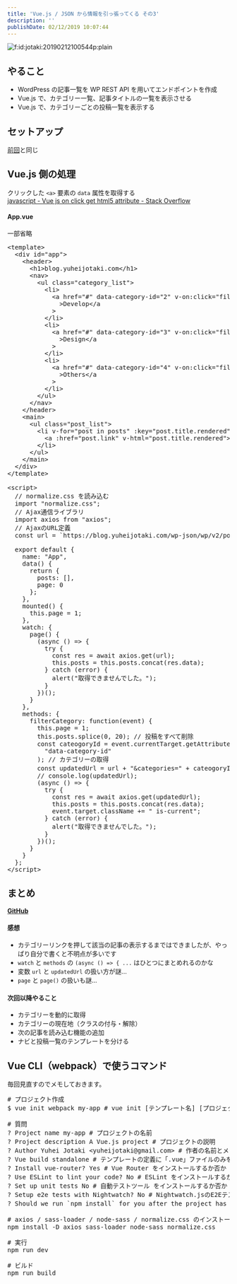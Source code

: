 ```yaml
---
title: 'Vue.js / JSON から情報を引っ張ってくる その3'
description: ''
publishDate: 02/12/2019 10:07:44
---
```


<p><span itemscope itemtype="http://schema.org/Photograph"><img src="/images/hatena/20190212100544.png" alt="f:id:jotaki:20190212100544p:plain" title="f:id:jotaki:20190212100544p:plain" class="hatena-fotolife" itemprop="image"></span></p>

<h2>やること</h2>

<ul>
<li>WordPress の記事一覧を WP REST API を用いてエンドポイントを作成</li>
<li>Vue.js で、カテゴリー一覧、記事タイトルの一覧を表示させる</li>
<li>Vue.js で、カテゴリーごとの投稿一覧を表示する</li>
</ul>

<h2>セットアップ</h2>

<p><a href="https://yuheijotaki.hatenablog.com/entry/2019/02/08/095922">前回</a>と同じ</p>

<h2>Vue.js 側の処理</h2>

<p>クリックした <code>&lt;a&gt;</code> 要素の <code>data</code> 属性を取得する<br/>
<a href="https://stackoverflow.com/questions/44324869/vue-js-on-click-get-html5-attribute">javascript - Vue js on click get html5 attribute - Stack Overflow</a></p>

<h4>App.vue</h4>

<p>一部省略</p>

<pre class="code lang-html" data-lang="html" data-unlink><span class="synIdentifier">&lt;</span>template<span class="synIdentifier">&gt;</span>
  <span class="synIdentifier">&lt;</span><span class="synStatement">div</span><span class="synIdentifier"> </span><span class="synType">id</span><span class="synIdentifier">=</span><span class="synConstant">&quot;app&quot;</span><span class="synIdentifier">&gt;</span>
    <span class="synIdentifier">&lt;</span>header<span class="synIdentifier">&gt;</span>
      <span class="synIdentifier">&lt;</span><span class="synStatement">h1</span><span class="synIdentifier">&gt;</span>blog.yuheijotaki.com<span class="synIdentifier">&lt;/</span><span class="synStatement">h1</span><span class="synIdentifier">&gt;</span>
      <span class="synIdentifier">&lt;</span>nav<span class="synIdentifier">&gt;</span>
        <span class="synIdentifier">&lt;</span><span class="synStatement">ul</span><span class="synIdentifier"> </span><span class="synType">class</span><span class="synIdentifier">=</span><span class="synConstant">&quot;category_list&quot;</span><span class="synIdentifier">&gt;</span>
          <span class="synIdentifier">&lt;</span><span class="synStatement">li</span><span class="synIdentifier">&gt;</span>
            <span class="synIdentifier">&lt;</span><span class="synStatement">a</span><span class="synIdentifier"> </span><span class="synType">href</span><span class="synIdentifier">=</span><span class="synConstant">&quot;#&quot;</span><span class="synIdentifier"> </span><span class="synType">data</span><span class="synIdentifier">-category-</span><span class="synType">id</span><span class="synIdentifier">=</span><span class="synConstant">&quot;2&quot;</span><span class="synIdentifier"> v-on:click=</span><span class="synConstant">&quot;filterCategory&quot;</span>
<span class="synIdentifier">              &gt;</span><span class="synUnderlined">Develop</span><span class="synIdentifier">&lt;/</span><span class="synStatement">a</span>
<span class="synIdentifier">            &gt;</span>
          <span class="synIdentifier">&lt;/</span><span class="synStatement">li</span><span class="synIdentifier">&gt;</span>
          <span class="synIdentifier">&lt;</span><span class="synStatement">li</span><span class="synIdentifier">&gt;</span>
            <span class="synIdentifier">&lt;</span><span class="synStatement">a</span><span class="synIdentifier"> </span><span class="synType">href</span><span class="synIdentifier">=</span><span class="synConstant">&quot;#&quot;</span><span class="synIdentifier"> </span><span class="synType">data</span><span class="synIdentifier">-category-</span><span class="synType">id</span><span class="synIdentifier">=</span><span class="synConstant">&quot;3&quot;</span><span class="synIdentifier"> v-on:click=</span><span class="synConstant">&quot;filterCategory&quot;</span>
<span class="synIdentifier">              &gt;</span><span class="synUnderlined">Design</span><span class="synIdentifier">&lt;/</span><span class="synStatement">a</span>
<span class="synIdentifier">            &gt;</span>
          <span class="synIdentifier">&lt;/</span><span class="synStatement">li</span><span class="synIdentifier">&gt;</span>
          <span class="synIdentifier">&lt;</span><span class="synStatement">li</span><span class="synIdentifier">&gt;</span>
            <span class="synIdentifier">&lt;</span><span class="synStatement">a</span><span class="synIdentifier"> </span><span class="synType">href</span><span class="synIdentifier">=</span><span class="synConstant">&quot;#&quot;</span><span class="synIdentifier"> </span><span class="synType">data</span><span class="synIdentifier">-category-</span><span class="synType">id</span><span class="synIdentifier">=</span><span class="synConstant">&quot;4&quot;</span><span class="synIdentifier"> v-on:click=</span><span class="synConstant">&quot;filterCategory&quot;</span>
<span class="synIdentifier">              &gt;</span><span class="synUnderlined">Others</span><span class="synIdentifier">&lt;/</span><span class="synStatement">a</span>
<span class="synIdentifier">            &gt;</span>
          <span class="synIdentifier">&lt;/</span><span class="synStatement">li</span><span class="synIdentifier">&gt;</span>
        <span class="synIdentifier">&lt;/</span><span class="synStatement">ul</span><span class="synIdentifier">&gt;</span>
      <span class="synIdentifier">&lt;/</span>nav<span class="synIdentifier">&gt;</span>
    <span class="synIdentifier">&lt;/</span>header<span class="synIdentifier">&gt;</span>
    <span class="synIdentifier">&lt;</span>main<span class="synIdentifier">&gt;</span>
      <span class="synIdentifier">&lt;</span><span class="synStatement">ul</span><span class="synIdentifier"> </span><span class="synType">class</span><span class="synIdentifier">=</span><span class="synConstant">&quot;post_list&quot;</span><span class="synIdentifier">&gt;</span>
        <span class="synIdentifier">&lt;</span><span class="synStatement">li</span><span class="synIdentifier"> v-</span><span class="synType">for</span><span class="synIdentifier">=</span><span class="synConstant">&quot;post in posts&quot;</span><span class="synIdentifier"> :key=</span><span class="synConstant">&quot;post.title.rendered&quot;</span><span class="synIdentifier">&gt;</span>
          <span class="synIdentifier">&lt;</span><span class="synStatement">a</span><span class="synIdentifier"> :</span><span class="synType">href</span><span class="synIdentifier">=</span><span class="synConstant">&quot;post.link&quot;</span><span class="synIdentifier"> v-html=</span><span class="synConstant">&quot;post.title.rendered&quot;</span><span class="synIdentifier">&gt;&lt;/</span><span class="synStatement">a</span><span class="synIdentifier">&gt;</span>
        <span class="synIdentifier">&lt;/</span><span class="synStatement">li</span><span class="synIdentifier">&gt;</span>
      <span class="synIdentifier">&lt;/</span><span class="synStatement">ul</span><span class="synIdentifier">&gt;</span>
    <span class="synIdentifier">&lt;/</span>main<span class="synIdentifier">&gt;</span>
  <span class="synIdentifier">&lt;/</span><span class="synStatement">div</span><span class="synIdentifier">&gt;</span>
<span class="synIdentifier">&lt;/</span>template<span class="synIdentifier">&gt;</span>

<span class="synIdentifier">&lt;</span><span class="synStatement">script</span><span class="synIdentifier">&gt;</span>
<span class="synSpecial">  </span><span class="synComment">// normalize.css を読み込む</span>
<span class="synSpecial">  </span><span class="synStatement">import</span><span class="synSpecial"> </span><span class="synConstant">&quot;normalize.css&quot;</span><span class="synSpecial">;</span>
<span class="synSpecial">  </span><span class="synComment">// Ajax通信ライブラリ</span>
<span class="synSpecial">  </span><span class="synStatement">import</span><span class="synSpecial"> axios from </span><span class="synConstant">&quot;axios&quot;</span><span class="synSpecial">;</span>
<span class="synSpecial">  </span><span class="synComment">// AjaxのURL定義</span>
<span class="synSpecial">  </span><span class="synStatement">const</span><span class="synSpecial"> url = `https:</span><span class="synComment">//blog.yuheijotaki.com/wp-json/wp/v2/posts?per_page=20&amp;categories=2`;</span>

<span class="synSpecial">  </span><span class="synStatement">export</span><span class="synSpecial"> </span><span class="synStatement">default</span><span class="synSpecial"> </span><span class="synIdentifier">{</span>
<span class="synSpecial">    name: </span><span class="synConstant">&quot;App&quot;</span><span class="synSpecial">,</span>
<span class="synSpecial">    data</span>()<span class="synSpecial"> </span><span class="synIdentifier">{</span>
<span class="synSpecial">      </span><span class="synStatement">return</span><span class="synSpecial"> </span><span class="synIdentifier">{</span>
<span class="synSpecial">        posts: </span><span class="synIdentifier">[]</span><span class="synSpecial">,</span>
<span class="synSpecial">        page: </span>0
<span class="synSpecial">      </span><span class="synIdentifier">}</span><span class="synSpecial">;</span>
<span class="synSpecial">    </span><span class="synIdentifier">}</span><span class="synSpecial">,</span>
<span class="synSpecial">    mounted</span>()<span class="synSpecial"> </span><span class="synIdentifier">{</span>
<span class="synSpecial">      </span><span class="synIdentifier">this</span><span class="synSpecial">.page = </span>1<span class="synSpecial">;</span>
<span class="synSpecial">    </span><span class="synIdentifier">}</span><span class="synSpecial">,</span>
<span class="synSpecial">    watch: </span><span class="synIdentifier">{</span>
<span class="synSpecial">      page</span>()<span class="synSpecial"> </span><span class="synIdentifier">{</span>
<span class="synSpecial">        </span>(<span class="synSpecial">async </span>()<span class="synSpecial"> =&gt; </span><span class="synIdentifier">{</span>
<span class="synSpecial">          </span><span class="synStatement">try</span><span class="synSpecial"> </span><span class="synIdentifier">{</span>
<span class="synSpecial">            </span><span class="synStatement">const</span><span class="synSpecial"> res = await axios.get</span>(<span class="synSpecial">url</span>)<span class="synSpecial">;</span>
<span class="synSpecial">            </span><span class="synIdentifier">this</span><span class="synSpecial">.posts = </span><span class="synIdentifier">this</span><span class="synSpecial">.posts.concat</span>(<span class="synSpecial">res.data</span>)<span class="synSpecial">;</span>
<span class="synSpecial">          </span><span class="synIdentifier">}</span><span class="synSpecial"> </span><span class="synStatement">catch</span><span class="synSpecial"> </span>(<span class="synSpecial">error</span>)<span class="synSpecial"> </span><span class="synIdentifier">{</span>
<span class="synSpecial">            </span><span class="synStatement">alert</span>(<span class="synConstant">&quot;取得できませんでした。&quot;</span>)<span class="synSpecial">;</span>
<span class="synSpecial">          </span><span class="synIdentifier">}</span>
<span class="synSpecial">        </span><span class="synIdentifier">}</span>)()<span class="synSpecial">;</span>
<span class="synSpecial">      </span><span class="synIdentifier">}</span>
<span class="synSpecial">    </span><span class="synIdentifier">}</span><span class="synSpecial">,</span>
<span class="synSpecial">    methods: </span><span class="synIdentifier">{</span>
<span class="synSpecial">      filterCategory: </span><span class="synIdentifier">function</span>(<span class="synStatement">event</span>)<span class="synSpecial"> </span><span class="synIdentifier">{</span>
<span class="synSpecial">        </span><span class="synIdentifier">this</span><span class="synSpecial">.page = </span>1<span class="synSpecial">;</span>
<span class="synSpecial">        </span><span class="synIdentifier">this</span><span class="synSpecial">.posts.splice</span>(0<span class="synSpecial">, </span>20)<span class="synSpecial">; </span><span class="synComment">// 投稿をすべて削除</span>
<span class="synSpecial">        </span><span class="synStatement">const</span><span class="synSpecial"> cateogoryId = </span><span class="synStatement">event</span><span class="synSpecial">.currentTarget.getAttribute</span>(
<span class="synSpecial">          </span><span class="synConstant">&quot;data-category-id&quot;</span>
<span class="synSpecial">        </span>)<span class="synSpecial">; </span><span class="synComment">// カテゴリーの取得</span>
<span class="synSpecial">        </span><span class="synStatement">const</span><span class="synSpecial"> updatedUrl = url + </span><span class="synConstant">&quot;&amp;categories=&quot;</span><span class="synSpecial"> + cateogoryId; </span><span class="synComment">// JSON URLのアップデート</span>
<span class="synSpecial">        </span><span class="synComment">// console.log(updatedUrl);</span>
<span class="synSpecial">        </span>(<span class="synSpecial">async </span>()<span class="synSpecial"> =&gt; </span><span class="synIdentifier">{</span>
<span class="synSpecial">          </span><span class="synStatement">try</span><span class="synSpecial"> </span><span class="synIdentifier">{</span>
<span class="synSpecial">            </span><span class="synStatement">const</span><span class="synSpecial"> res = await axios.get</span>(<span class="synSpecial">updatedUrl</span>)<span class="synSpecial">;</span>
<span class="synSpecial">            </span><span class="synIdentifier">this</span><span class="synSpecial">.posts = </span><span class="synIdentifier">this</span><span class="synSpecial">.posts.concat</span>(<span class="synSpecial">res.data</span>)<span class="synSpecial">;</span>
<span class="synSpecial">            </span><span class="synStatement">event</span><span class="synSpecial">.target.className += </span><span class="synConstant">&quot; is-current&quot;</span><span class="synSpecial">;</span>
<span class="synSpecial">          </span><span class="synIdentifier">}</span><span class="synSpecial"> </span><span class="synStatement">catch</span><span class="synSpecial"> </span>(<span class="synSpecial">error</span>)<span class="synSpecial"> </span><span class="synIdentifier">{</span>
<span class="synSpecial">            </span><span class="synStatement">alert</span>(<span class="synConstant">&quot;取得できませんでした。&quot;</span>)<span class="synSpecial">;</span>
<span class="synSpecial">          </span><span class="synIdentifier">}</span>
<span class="synSpecial">        </span><span class="synIdentifier">}</span>)()<span class="synSpecial">;</span>
<span class="synSpecial">      </span><span class="synIdentifier">}</span>
<span class="synSpecial">    </span><span class="synIdentifier">}</span>
<span class="synSpecial">  </span><span class="synIdentifier">}</span><span class="synSpecial">;</span>
<span class="synIdentifier">&lt;/</span><span class="synStatement">script</span><span class="synIdentifier">&gt;</span>
</pre>

<h2>まとめ</h2>

<p><a href="https://github.com/yuheijotaki/vue-study_20190212"><strong>GitHub</strong></a></p>

<h4>感想</h4>

<ul>
<li>カテゴリーリンクを押して該当の記事の表示するまではできましたが、やっぱり自分で書くと不明点が多いです</li>
<li><code>watch</code> と <code>methods</code> の <code>(async () =&gt; { ...</code> はひとつにまとめれるのかな</li>
<li>変数 <code>url</code> と <code>updatedUrl</code> の扱い方が謎...</li>
<li><code>page</code> と <code>page()</code> の扱いも謎...</li>
</ul>

<h4>次回以降やること</h4>

<ul>
<li>カテゴリーを動的に取得</li>
<li>カテゴリーの現在地（クラスの付与・解除）</li>
<li>次の記事を読み込む機能の追加</li>
<li>ナビと投稿一覧のテンプレートを分ける</li>
</ul>

<h2>Vue CLI（webpack）で使うコマンド</h2>

<p>毎回見直すのでメモしておきます。</p>

<pre class="code" data-lang="" data-unlink># プロジェクト作成
$ vue init webpack my-app # vue init [テンプレート名] [プロジェクト名]

# 質問
? Project name my-app # プロジェクトの名前
? Project description A Vue.js project # プロジェクトの説明
? Author Yuhei Jotaki &lt;yuheijotaki@gmail.com&gt; # 作者の名前とメールアドレス
? Vue build standalone # テンプレートの定義に「.vue」ファイルのみを使用するなら「Runtime-only」を選択可能
? Install vue-router? Yes # Vue Router をインストールするか否か
? Use ESLint to lint your code? No # ESLint をインストールするか否か
? Set up unit tests No # 自動テストツール をインストールするか否か
? Setup e2e tests with Nightwatch? No # Nightwatch.jsのE2Eテストフレームワークをインストールするか否か
? Should we run `npm install` for you after the project has been created? (recommended) npm # npmを使って自動インストール

# axios / sass-loader / node-sass / normalize.css のインストール
npm install -D axios sass-loader node-sass normalize.css

# 実行
npm run dev

# ビルド
npm run build</pre>
